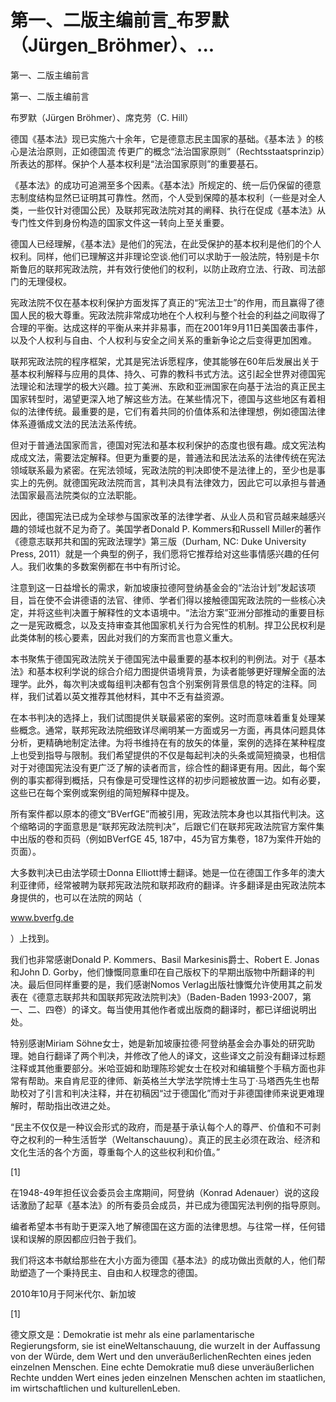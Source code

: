 # 第一、二版主编前言_布罗默（Jürgen_Bröhmer）、...

第一、二版主编前言

第一、二版主编前言

布罗默（Jürgen Bröhmer）、席克劳（C. Hill）

德国《基本法》现已实施六十余年，它是德意志民主国家的基础。《基本法 》的核心是法治原则，正如德国流 传更广的概念“法治国家原则”（Rechtsstaatsprinzip）所表达的那样。保护个人基本权利是“法治国家原则”的重要基石。

《基本法》的成功可追溯至多个因素。《基本法》所规定的、统一后仍保留的德意志制度结构显然已证明其可靠性。然而，个人受到保障的基本权利（一些是对全人类，一些仅针对德国公民）及联邦宪政法院对其的阐释、执行在促成《基本法》从专门性文件到身份构造的国家文件这一转向上至关重要。

德国人已经理解，《基本法》是他们的宪法，在此受保护的基本权利是他们的个人权利。同样，他们已理解这并非理论空谈.他们可以求助于一般法院，特别是卡尔斯鲁厄的联邦宪政法院，并有效行使他们的权利，以防止政府立法、行政、司法部门的无理侵权。

宪政法院不仅在基本权利保护方面发挥了真正的“宪法卫士”的作用，而且赢得了德国人民的极大尊重。宪政法院非常成功地在个人权利与整个社会的利益之间取得了合理的平衡。达成这样的平衡从来并非易事，而在2001年9月11日美国袭击事件，以及个人权利与自由、个人权利与安全之间关系的重新争论之后变得更加困难。

联邦宪政法院的程序框架，尤其是宪法诉愿程序，使其能够在60年后发展出关于基本权利解释与应用的具体、持久、可靠的教科书式方法。这引起全世界对德国宪法理论和法理学的极大兴趣。拉丁美洲、东欧和亚洲国家在向基于法治的真正民主国家转型时，渴望更深入地了解这些方法。在某些情况下，德国与这些地区有着相似的法律传统。最重要的是，它们有着共同的价值体系和法律理想，例如德国法律体系遵循成文法的民法法系传统。

但对于普通法国家而言，德国对宪法和基本权利保护的态度也很有趣。成文宪法构成成文法，需要法定解释。但更为重要的是，普通法和民法法系的法律传统在宪法领域联系最为紧密。在宪法领域，宪政法院的判决即使不是法律上的，至少也是事实上的先例。就德国宪政法院而言，其判决具有法律效力，因此它可以承担与普通法国家最高法院类似的立法职能。

因此，德国宪法已成为全球参与国家改革的法律学者、从业人员和官员越来越感兴趣的领域也就不足为奇了。美国学者Donald P. Kommers和Russell Miller的著作《德意志联邦共和国的宪政法理学》第三版（Durham, NC: Duke University Press, 2011）就是一个典型的例子，我们愿将它推荐给对这些事情感兴趣的任何人。我们收集的多数案例都在书中有所讨论。

注意到这一日益增长的需求，新加坡康拉德阿登纳基金会的“法治计划”发起该项目，旨在使不会讲德语的法官、律师、学者们得以接触德国宪政法院的一些核心决定，并将这些判决置于解释性的文本语境中。“法治方案”亚洲分部推动的重要目标之一是宪政概念，以及支持审查其他国家机关行为合宪性的机制。捍卫公民权利是此类体制的核心要素，因此对我们的方案而言也意义重大。

本书聚焦于德国宪政法院关于德国宪法中最重要的基本权利的判例法。对于《基本法》和基本权利学说的综合介绍力图提供语境背景，为读者能够更好理解全面的法理学。此外，每次判决或每组判决都有包含个别案例背景信息的特定的注释。同样，我们试着以英文推荐其他材料，其中不乏有益资源。

在本书判决的选择上，我们试图提供关联最紧密的案例。这时而意味着重复处理某些概念。通常，联邦宪政法院细致详尽阐明某一方面或另一方面，再具体问题具体分析，更精确地制定法律。为将书维持在有的放矢的体量，案例的选择在某种程度上也受到指导与限制。我们希望提供的不仅是每起判决的头条或简短摘录，也相信对于对德国宪法没有更广泛了解的读者而言，综合性的翻译更有用。因此，每个案例的事实都得到概括，只有像是可受理性这样的初步问题被放置一边。如有必要，这些已在每个案例或案例组的简短解释中提及。

所有案件都以原本的德文“BVerfGE”而被引用，宪政法院本身也以其指代判决。这个缩略词的字面意思是“联邦宪政法院判决”，后跟它们在联邦宪政法院官方案件集中出版的卷和页码（例如BVerfGE 45, 187中，45为官方集卷，187为案件开始的页面）。

大多数判决已由法学硕士Donna Elliott博士翻译。她是一位在德国工作多年的澳大利亚律师，经常被聘为联邦宪政法院和联邦政府的翻译。许多翻译是由宪政法院本身提供的，也可以在法院的网站（

www.bverfg.de

）上找到。

我们也非常感谢Donald P. Kommers、Basil Markesinis爵士、Robert E. Jonas和John D. Gorby，他们慷慨同意重印在自己版权下的早期出版物中所翻译的判决。最后但同样重要的是，我们感谢Nomos Verlag出版社慷慨允许使用其之前发表在《德意志联邦共和国联邦宪政法院判决》（Baden-Baden 1993-2007，第一、二、四卷）的译文。每当使用其他作者或出版商的翻译时，都已详细说明出处。

特别感谢Miriam Söhne女士，她是新加坡康拉德·阿登纳基金会办事处的研究助理。她自行翻译了两个判决，并修改了他人的译文，这些译文之前没有翻译过标题注释或其他重要部分。米哈亚姆和助理陈珍妮女士在校对和编辑整个手稿方面也非常有帮助。来自肯尼亚的律师、新英格兰大学法学院博士生马丁·马塔西先生也帮助校对了引言和判决注释，并在初稿因“过于德国化”而对于非德国律师来说更难理解时，帮助指出改进之处。

“民主不仅仅是一种议会形式的政府，而是基于承认每个人的尊严、价值和不可剥夺之权利的一种生活哲学（Weltanschauung）。真正的民主必须在政治、经济和文化生活的各个方面，尊重每个人的这些权利和价值。”

[1]

在1948-49年担任议会委员会主席期间，阿登纳（Konrad Adenauer）说的这段话激励了起草《基本法》的所有委员会成员，并已成为德国宪法判例的指导原则。

编者希望本书有助于更深入地了解德国在这方面的法律思想。与往常一样，任何错误和误解的原因都应归咎于我们。

我们将这本书献给那些在大小方面为德国《基本法》的成功做出贡献的人，他们帮助塑造了一个秉持民主、自由和人权理念的德国。

2010年10月于阿米代尔、新加坡

[1]

德文原文是：Demokratie ist mehr als eine parlamentarische Regierungsform, sie ist eineWeltanschauung, die wurzelt in der Auffassung von der Würde, dem Wert und den unveräußerlichenRechten eines jeden einzelnen Menschen. Eine echte Demokratie muß diese unveräußerlichen Rechte undden Wert eines jeden einzelnen Menschen achten im staatlichen, im wirtschaftlichen und kulturellenLeben.